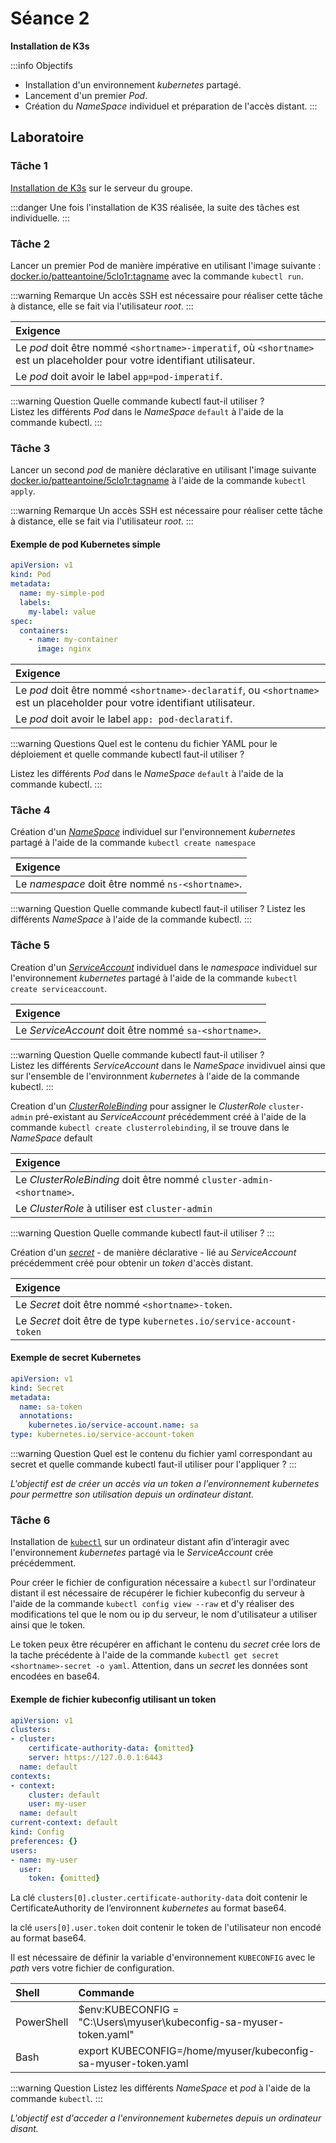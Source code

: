 # Séance 2

**Installation de K3s**

:::info Objectifs
- Installation d'un environnement _kubernetes_ partagé.
- Lancement d'un premier _Pod_.
- Création du _NameSpace_ individuel et préparation de l'accès distant.
:::

## Laboratoire

### Tâche 1

[Installation de K3s](https://docs.k3s.io/quick-start) sur le serveur du groupe.

:::danger 
Une fois l'installation de K3S réalisée, la suite des tâches est individuelle.
:::

### Tâche 2

Lancer un premier Pod de manière impérative en utilisant l'image suivante : [docker.io/patteantoine/5clo1r:tagname](docker.io/patteantoine/5clo1r:tagname) avec la commande `kubectl run`.

:::warning Remarque
Un accès SSH est nécessaire pour réaliser cette tâche à distance, elle se fait via l'utilisateur _root_.
:::

|**Exigence**
|:--|
|Le _pod_ doit être nommé `<shortname>-imperatif`, où `<shortname>` est un placeholder pour votre identifiant utilisateur.
|Le _pod_ doit avoir le label `app=pod-imperatif`.


:::warning Question
Quelle commande kubectl faut-il utiliser ?  
Listez les différents _Pod_ dans le _NameSpace_ `default` à l'aide de la commande kubectl.
:::

### Tâche 3

Lancer un second _pod_ de manière déclarative en utilisant l'image suivante [docker.io/patteantoine/5clo1r:tagname](docker.io/patteantoine/5clo1r:tagname) à l'aide de la commande `kubectl apply`.

:::warning Remarque
Un accès SSH est nécessaire pour réaliser cette tâche à distance, elle se fait via l'utilisateur _root_.
:::

#### Exemple de pod Kubernetes simple

```yaml
apiVersion: v1
kind: Pod
metadata:
  name: my-simple-pod
  labels:
    my-label: value 
spec:
  containers:
    - name: my-container
      image: nginx
```

|**Exigence**
|:--|
|Le _pod_ doit être nommé `<shortname>-declaratif`, ou `<shortname>` est un placeholder pour votre identifiant utilisateur.
|Le _pod_ doit avoir le label `app: pod-declaratif`.


:::warning Questions
Quel est le contenu du fichier YAML pour le déploiement et quelle commande kubectl faut-il utiliser ?  

Listez les différents _Pod_ dans le _NameSpace_ `default` à l'aide de la commande kubectl.
:::

### Tâche 4

Création d'un [_NameSpace_](https://kubernetes.io/fr/docs/concepts/overview/working-with-objects/namespaces/) individuel sur l'environnement _kubernetes_ partagé à l'aide de la commande `kubectl create namespace`

|**Exigence**
|:--|
|Le _namespace_ doit être nommé `ns-<shortname>`.

:::warning Question
Quelle commande kubectl faut-il utiliser ?
Listez les différents _NameSpace_ à l'aide de la commande kubectl.
:::

### Tâche 5

Creation d'un [_ServiceAccount_](https://kubernetes.io/docs/concepts/security/service-accounts/) individuel dans le _namespace_ individuel sur l'environnement _kubernetes_ partagé à l'aide de la commande `kubectl create serviceaccount`.

|**Exigence**
|:--|
|Le _ServiceAccount_ doit être nommé `sa-<shortname>`.

:::warning Question
Quelle commande kubectl faut-il utiliser ?  
Listez les différents _ServiceAccount_ dans le _NameSpace_ invidivuel ainsi que sur l'ensemble de l'environnment _kubernetes_ à l'aide de la commande kubectl.
:::

Creation d'un [_ClusterRoleBinding_](https://kubernetes.io/docs/reference/access-authn-authz/rbac/#rolebinding-and-clusterrolebinding) pour assigner le _ClusterRole_ `cluster-admin` pré-existant au _ServiceAccount_ précédemment créé à l'aide de la commande `kubectl create clusterrolebinding`, il se trouve dans le _NameSpace_ default

|**Exigence**
|:--|
|Le _ClusterRoleBinding_ doit être nommé `cluster-admin-<shortname>`.
|Le _ClusterRole_ à utiliser est `cluster-admin`

:::warning Question
Quelle commande kubectl faut-il utiliser ?
:::

Création d'un [_secret_](https://kubernetes.io/docs/concepts/configuration/secret/) - de manière déclarative - lié au _ServiceAccount_ précédemment créé pour obtenir un _token_ d'accès distant.

|**Exigence**
|:--|
|Le _Secret_ doit être nommé `<shortname>-token`.
|Le _Secret_ doit être de type `kubernetes.io/service-account-token`

#### Exemple de secret Kubernetes 

```yaml
apiVersion: v1
kind: Secret
metadata:
  name: sa-token
  annotations:
    kubernetes.io/service-account.name: sa
type: kubernetes.io/service-account-token
```

:::warning Question
Quel est le contenu du fichier yaml correspondant au secret et quelle commande kubectl faut-il utiliser pour l'appliquer ?
:::

_L'objectif est de créer un accès via un token a l'environnement kubernetes pour permettre son utilisation depuis un ordinateur distant._

### Tâche 6

Installation de [`kubectl`](https://kubernetes.io/docs/tasks/tools/) sur un ordinateur distant afin d’interagir avec l'environnement _kubernetes_ partagé via le _ServiceAccount_ crée précédemment.

Pour créer le fichier de configuration nécessaire a `kubectl` sur l'ordinateur distant il est nécessaire de récupérer le fichier kubeconfig du serveur à l'aide de la commande `kubectl config view --raw` et d'y réaliser des modifications tel que le nom ou ip du serveur, le nom d'utilisateur a utiliser ainsi que le token.

Le token peux être récupérer en affichant le contenu du _secret_ crée lors de la tache précédente à l'aide de la commande `kubectl get secret <shortname>-secret -o yaml`. Attention, dans un _secret_ les données sont encodées en base64.

#### Exemple de fichier kubeconfig utilisant un token

```yaml
apiVersion: v1
clusters:
- cluster:
    certificate-authority-data: {omitted}
    server: https://127.0.0.1:6443
  name: default
contexts:
- context:
    cluster: default
    user: my-user
  name: default
current-context: default
kind: Config
preferences: {}
users:
- name: my-user
  user:
    token: {omitted}
```

La clé `clusters[0].cluster.certificate-authority-data` doit contenir le CertificateAuthority de l’environnent _kubernetes_ au format base64.

la clé `users[0].user.token` doit contenir le token de l'utilisateur non encodé au format base64.

 Il est nécessaire de définir la variable d'environnement `KUBECONFIG` avec le _path_ vers votre fichier de configuration.

|Shell|Commande|
|:--|:--|
|PowerShell|$env:KUBECONFIG = "C:\Users\myuser\kubeconfig-sa-myuser-token.yaml"|
|Bash|export KUBECONFIG=/home/myuser/kubeconfig-sa-myuser-token.yaml|

:::warning Question
Listez les différents _NameSpace_ et _pod_ à l'aide de la commande `kubectl`.
:::

_L'objectif est d'acceder a l'environnement kubernetes depuis un ordinateur disant._
